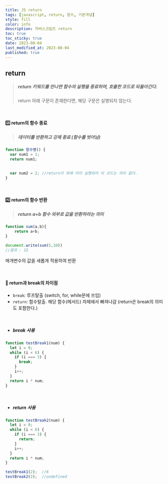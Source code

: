 ```yaml
---
title: JS return
tags: [javascript, return, 함수, 기본개념]
style: fill
color: info
description: 자바스크립트 return
toc: true
toc_sticky: true
date: 2023-08-04
last_modified_at: 2023-08-04
published: true
---
```


## return

> ##### return 키워드를 만나면 함수의 실행을 종료하며, 호출한 코드로 되돌아간다.
> return 아래 구문이 존재한다면, 해당 구문은 실행되지 않는다.

<br>

#### 1️⃣ return의 함수 종료
> ##### 데이터를 반환하고 강제 종료 (함수를 벗어남)

```javascript
function 함수명() {
  var num1 = 1;
  return num1;

  
  var num2 = 2; //return이 위에 이미 실행되어 이 코드는 의미 없다.
}

```
<br>

#### 2️⃣ return의 함수 반환
 > ##### return a+b 함수 외부로 값을 반환하라는 의미

```javascript
function sum(a,b){
    return a+b;
}

document.write(sum(5,10))
//결과 : 15
```

매개변수의 값을 새롭게 적용하여 반환

<br>

#### 📍 return과 break의 차이점
- `break`: 루프탈출 (switch, for, while문에 쓰임)
- `return`: 함수탈출. 해당 함수(메서드) 자체에서 빠져나감 (return은 break의 의미도 포함한다.)

<br>

- ##### break 사용

```javascript
function testBreak1(num) {
  let i = 0;
  while (i < 6) {
    if (i === 3) {
      break;
    }
    i++;
  }
  return i * num;
}
```

<br>

- ##### return 사용

```javascript
function testBreak2(num) {
  let i = 0;
  while (i < 6) {
    if (i === 3) {
      return;
    }
    i++;
  }
  return i * num;
}

testBreak1(2);  //6
testBreak2(2);  //undefined
```


